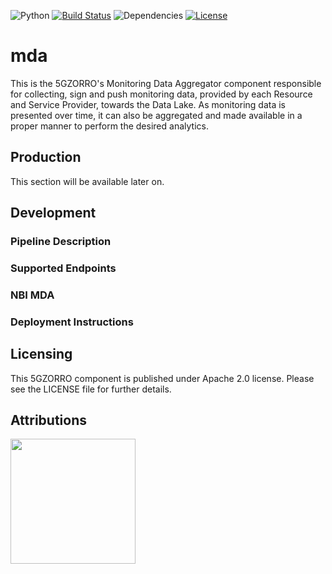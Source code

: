 ![Python](https://img.shields.io/badge/python-v3.6+-blue.svg)
[![Build Status](https://travis-ci.org/anfederico/Clairvoyant.svg?branch=master)](https://travis-ci.org/anfederico/Clairvoyant)
![Dependencies](https://img.shields.io/badge/dependencies-up%20to%20date-brightgreen.svg)
[![License](https://img.shields.io/badge/license-Apache-blue.svg)](https://opensource.org/licenses/Apache-2.0)

# mda
This is the 5GZORRO's Monitoring Data Aggregator component responsible for collecting, sign and push monitoring data, provided by each Resource and Service Provider, towards the Data Lake. As monitoring data is presented over time, it can also be aggregated and made available in a proper manner to perform the desired analytics.

## Production
This section will be available later on.

## Development

### Pipeline Description

### Supported Endpoints

### NBI MDA

### Deployment Instructions

## Licensing

This 5GZORRO component is published under Apache 2.0 license. Please see the LICENSE file for further details.

## Attributions

<img src="https://www.5gzorro.eu/wp-content/uploads/2019/11/5GZorro-D12-1024x539-copia.png" width="200" />
